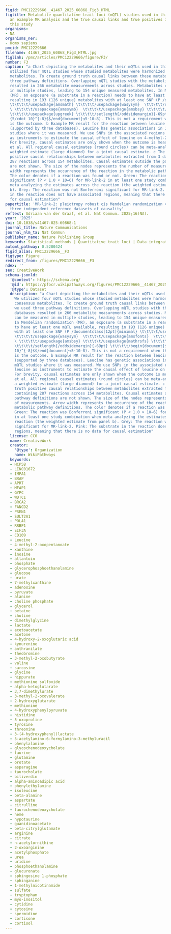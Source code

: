 ```yaml
---
figid: PMC12229666__41467_2025_60868_Fig3_HTML
figtitle: Metabolite quantitative trait loci (mQTL) studies used in this analysis,
  an example MR analysis and the true causal links and true positives identified in
  this study
organisms:
- NA
organisms_ner:
- Homo sapiens
pmcid: PMC12229666
filename: 41467_2025_60868_Fig3_HTML.jpg
figlink: /pmc/articles/PMC12229666/figure/F3/
number: F3
caption: "a Chart depicting the metabolites and their mQTLs used in this study. We
  utilized four mQTL studies whose studied metabolites were harmonized into 1035 consensus
  metabolites. To create ground truth causal links between these metabolites, we used
  three pathway definitions. Overlapping mQTL studies with the metabolite databases
  resulted in 266 metabolite measurements across studies. Metabolites can be measured
  in multiple studies, leading to 154 unique measured metabolites. In Mendelian randomization
  (MR), an exposure (a substrate in a reaction) needs to have at least one mQTL available,
  resulting in 193 (126 unique) metabolites with at least one SNP (P /documentclass[12pt]{minimal}
  \t\t\t\t/usepackage{amsmath} \t\t\t\t/usepackage{wasysym}  \t\t\t\t/usepackage{amsfonts}
  \ \t\t\t\t/usepackage{amssymb}  \t\t\t\t/usepackage{amsbsy} \t\t\t\t/usepackage{mathrsfs}
  \t\t\t\t/usepackage{upgreek} \t\t\t\t/setlength{/oddsidemargin}{-69pt} \t\t\t\t/begin{document}$$/le
  {5/cdot 10}^{-8}$$/end{document}≤5⋅10−8). This is not a requirement when the metabolite
  is the outcome. b Example MR result for the reaction between leucine and 4-methyl-2-oxopentanoate
  (supported by three databases). Leucine has genetic associations in 3 out of 4 mQTL
  studies where it was measured. We use SNPs in the associated regions for leucine
  as instruments to estimate the causal effect of leucine on 4-methyl-2-oxopentanoate.
  For brevity, causal estimates are only shown when the outcome is measured in Shin
  et al. All regional causal estimates (round circles) can be meta-analyzed into a
  weighted estimate (large diamond) for a joint causal estimate. c The ground truth
  positive causal relationships between metabolites extracted from 3 databases, containing
  287 reactions across 154 metabolites. Causal estimates outside the pathway definitions
  are not shown. The size of the nodes represents the number of measurements. Arrow
  width represents the occurrence of the reaction in the metabolic pathway definitions.
  The color denotes if a reaction was found or not. Green: The reaction was Bonferroni
  significant (P < 1.0 × 10−6) for MR-link-2 in at least one study combination when
  meta analyzing the estimates across the reaction (the weighted estimate from panel
  b). Grey: The reaction was not Bonferroni significant for MR-link-2. Pink: The substrate
  in the reaction does not have associated regions, meaning that there is no data
  for causal estimation"
papertitle: 'MR-link-2: pleiotropy robust cis Mendelian randomization validated in
  three independent reference datasets of causality'
reftext: Adriaan van der Graaf, et al. Nat Commun. 2025;16(NA).
year: '2025'
doi: 10.1038/s41467-025-60868-1
journal_title: Nature Communications
journal_nlm_ta: Nat Commun
publisher_name: Nature Publishing Group
keywords: Statistical methods | Quantitative trait loci | Data integration
automl_pathway: 0.5200424
figid_alias: PMC12229666__F3
figtype: Figure
redirect_from: /figures/PMC12229666__F3
ndex: ''
seo: CreativeWork
schema-jsonld:
  '@context': https://schema.org/
  '@id': https://pfocr.wikipathways.org/figures/PMC12229666__41467_2025_60868_Fig3_HTML.html
  '@type': Dataset
  description: "a Chart depicting the metabolites and their mQTLs used in this study.
    We utilized four mQTL studies whose studied metabolites were harmonized into 1035
    consensus metabolites. To create ground truth causal links between these metabolites,
    we used three pathway definitions. Overlapping mQTL studies with the metabolite
    databases resulted in 266 metabolite measurements across studies. Metabolites
    can be measured in multiple studies, leading to 154 unique measured metabolites.
    In Mendelian randomization (MR), an exposure (a substrate in a reaction) needs
    to have at least one mQTL available, resulting in 193 (126 unique) metabolites
    with at least one SNP (P /documentclass[12pt]{minimal} \t\t\t\t/usepackage{amsmath}
    \t\t\t\t/usepackage{wasysym}  \t\t\t\t/usepackage{amsfonts}  \t\t\t\t/usepackage{amssymb}
    \ \t\t\t\t/usepackage{amsbsy} \t\t\t\t/usepackage{mathrsfs} \t\t\t\t/usepackage{upgreek}
    \t\t\t\t/setlength{/oddsidemargin}{-69pt} \t\t\t\t/begin{document}$$/le {5/cdot
    10}^{-8}$$/end{document}≤5⋅10−8). This is not a requirement when the metabolite
    is the outcome. b Example MR result for the reaction between leucine and 4-methyl-2-oxopentanoate
    (supported by three databases). Leucine has genetic associations in 3 out of 4
    mQTL studies where it was measured. We use SNPs in the associated regions for
    leucine as instruments to estimate the causal effect of leucine on 4-methyl-2-oxopentanoate.
    For brevity, causal estimates are only shown when the outcome is measured in Shin
    et al. All regional causal estimates (round circles) can be meta-analyzed into
    a weighted estimate (large diamond) for a joint causal estimate. c The ground
    truth positive causal relationships between metabolites extracted from 3 databases,
    containing 287 reactions across 154 metabolites. Causal estimates outside the
    pathway definitions are not shown. The size of the nodes represents the number
    of measurements. Arrow width represents the occurrence of the reaction in the
    metabolic pathway definitions. The color denotes if a reaction was found or not.
    Green: The reaction was Bonferroni significant (P < 1.0 × 10−6) for MR-link-2
    in at least one study combination when meta analyzing the estimates across the
    reaction (the weighted estimate from panel b). Grey: The reaction was not Bonferroni
    significant for MR-link-2. Pink: The substrate in the reaction does not have associated
    regions, meaning that there is no data for causal estimation"
  license: CC0
  name: CreativeWork
  creator:
    '@type': Organization
    name: WikiPathways
  keywords:
  - HCP5B
  - LINC01672
  - IMPA1
  - BRAP
  - APRT
  - MFAP1
  - GYPC
  - WDTC1
  - BRCA2
  - FANCD2
  - PSEN1
  - SULT2A1
  - POLA1
  - RRBP1
  - EIF3A
  - CD109
  - Leucine
  - 4-methyl-2-oxopentanoate
  - xanthine
  - inosine
  - allantoin
  - phosphate
  - glycerophosphoethanolamine
  - glucose
  - urate
  - 7-methylxanthine
  - adenosine
  - pyruvate
  - alanine
  - choline phosphate
  - glycerol
  - betaine
  - choline
  - dimethylglycine
  - lactate
  - acetoacetate
  - acetone
  - 4-hydroxy-2-oxoglutaric acid
  - kynurenine
  - anthranilate
  - theobromine
  - 3-methyl-2-oxobutyrate
  - valine
  - sarcosine
  - glycine
  - hippurate
  - methionine sulfoxide
  - alpha-ketoglutarate
  - 3,7-dimethylurate
  - 3-methyl-2-oxovalerate
  - 2-hydroxyglutarate
  - methionine
  - 4-hydroxyphenylpyruvate
  - histidine
  - 5-oxoproline
  - tyrosine
  - threonine
  - 3-(4-hydroxyphenyl)lactate
  - 5-acetylamino-6-formylamino-3-methyluracil
  - phenylalanine
  - glycochenodeoxycholate
  - taurine
  - glutamine
  - orotate
  - asparagine
  - taurocholate
  - biliverdin
  - alpha-aminoadipic acid
  - phenylethylamine
  - isoleucine
  - beta-alanine
  - aspartate
  - citrulline
  - taurochenodeoxycholate
  - heme
  - hypotaurine
  - guanidinoacetate
  - beta-citrylglutamate
  - arginine
  - citrate
  - n-acetylornithine
  - 2-oxoarginine
  - acetylphosphate
  - urea
  - uridine
  - phosphoethanolamine
  - glucuronate
  - sphingosine 1-phosphate
  - sphinganine
  - 1-methylnicotinamide
  - sulfate
  - tryptophan
  - myo-inositol
  - cytidine
  - cytosine
  - spermidine
  - cortisone
  - cortisol
---
```

